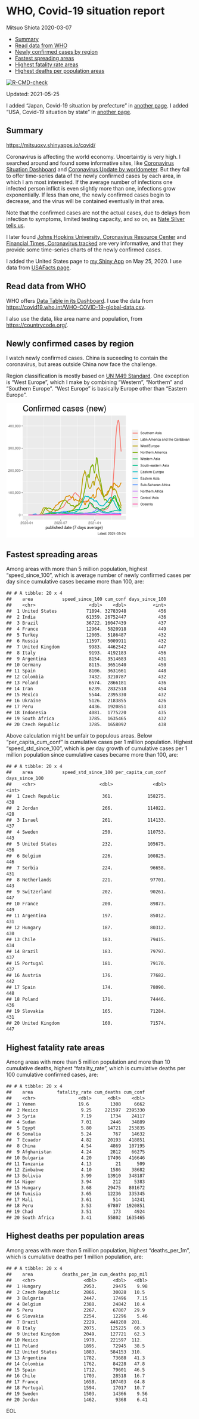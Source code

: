 WHO, Covid-19 situation report
================
Mitsuo Shiota
2020-03-07

-   [Summary](#summary)
-   [Read data from WHO](#read-data-from-who)
-   [Newly confirmed cases by region](#newly-confirmed-cases-by-region)
-   [Fastest spreading areas](#fastest-spreading-areas)
-   [Highest fatality rate areas](#highest-fatality-rate-areas)
-   [Highest deaths per population
    areas](#highest-deaths-per-population-areas)

<!-- badges: start -->

[![R-CMD-check](https://github.com/mitsuoxv/covid/workflows/R-CMD-check/badge.svg)](https://github.com/mitsuoxv/covid/actions)
<!-- badges: end -->

Updated: 2021-05-25

I added “Japan, Covid-19 situation by prefecture” in [another
page](Japan.md). I added “USA, Covid-19 situation by state” in [another
page](USA.md).

## Summary

<https://mitsuoxv.shinyapps.io/covid/>

Coronavirus is affecting the world economy. Uncertaintiy is very high. I
searched around and found some informative sites, like [Coronavirus
Situation
Dashboard](https://who.maps.arcgis.com/apps/opsdashboard/index.html#/c88e37cfc43b4ed3baf977d77e4a0667)
and [Coronavirus Update by
worldometer](https://www.worldometers.info/coronavirus/). But they fail
to offer time-series data of the newly confirmed cases by each area, in
which I am most interested. If the average number of infections one
infected person inflict is even slightly more than one, infections grow
exponentially. If less than one, the newly confirmed cases begin to
decrease, and the virus will be contained eventually in that area.

Note that the confirmed cases are not the actual cases, due to delays
from infection to symptoms, limited testing capacity, and so on, as
[Nate Silver tells
us](https://fivethirtyeight.com/features/coronavirus-case-counts-are-meaningless/).

I later found [Johns Hopkins University, Coronavirus Resource
Center](https://coronavirus.jhu.edu/) and [Financial Times, Coronavirus
tracked](https://www.ft.com/content/a26fbf7e-48f8-11ea-aeb3-955839e06441)
are very informative, and that they provide some time-series charts of
the newly confirmed cases.

I added the United States page to [my Shiny
App](https://mitsuoxv.shinyapps.io/covid/) on May 25, 2020. I use data
from [USAFacts
page](https://usafacts.org/visualizations/coronavirus-covid-19-spread-map/).

## Read data from WHO

WHO offers [Data Table in its Dashboard](https://covid19.who.int/table).
I use the data from
<https://covid19.who.int/WHO-COVID-19-global-data.csv>.

I also use the data, like area name and population, from
<https://countrycode.org/>.

## Newly confirmed cases by region

I watch newly confirmed cases. China is suceeding to contain the
coronavirus, but areas outside China now face the challenge.

Region classification is mostly based on [UN M49
Standard](https://unstats.un.org/unsd/methodology/m49/). One exception
is “West Europe”, which I make by combining “Western”, “Northern” and
“Southern Europe”. “West Europe” is basically Europe other than “Eastern
Europe”.

![](README_files/figure-gfm/chart-1.png)<!-- -->

## Fastest spreading areas

Among areas with more than 5 million population, highest
“speed\_since\_100”, which is average number of newly confirmed cases
per day since cumulative cases became more than 100, are:

    ## # A tibble: 20 x 4
    ##    area           speed_since_100 cum_conf days_since_100
    ##    <chr>                    <dbl>    <dbl>          <int>
    ##  1 United States           71894. 32783948            456
    ##  2 India                   61359. 26752447            436
    ##  3 Brazil                  36722. 16047439            437
    ##  4 France                  12964.  5820918            449
    ##  5 Turkey                  12005.  5186487            432
    ##  6 Russia                  11597.  5009911            432
    ##  7 United Kingdom           9983.  4462542            447
    ##  8 Italy                    9193.  4192183            456
    ##  9 Argentina                8154.  3514683            431
    ## 10 Germany                  8115.  3651640            450
    ## 11 Spain                    8106.  3631661            448
    ## 12 Colombia                 7432.  3210787            432
    ## 13 Poland                   6574.  2866181            436
    ## 14 Iran                     6239.  2832518            454
    ## 15 Mexico                   5544.  2395330            432
    ## 16 Ukraine                  5126.  2183855            426
    ## 17 Peru                     4436.  1920851            433
    ## 18 Indonesia                4081.  1775220            435
    ## 19 South Africa             3785.  1635465            432
    ## 20 Czech Republic           3785.  1658092            438

Above calculation might be unfair to populous areas. Below
“per\_capita\_cum\_conf” is cumulative cases per 1 million population.
Highest “speed\_std\_since\_100”, which is per day growth of cumulative
cases per 1 million population since cumulative cases became more than
100, are:

    ## # A tibble: 20 x 4
    ##    area           speed_std_since_100 per_capita_cum_conf days_since_100
    ##    <chr>                        <dbl>               <dbl>          <int>
    ##  1 Czech Republic                361.             158275.            438
    ##  2 Jordan                        266.             114022.            428
    ##  3 Israel                        261.             114133.            437
    ##  4 Sweden                        250.             110753.            443
    ##  5 United States                 232.             105675.            456
    ##  6 Belgium                       226.             100825.            446
    ##  7 Serbia                        224.              96658.            431
    ##  8 Netherlands                   221.              97701.            443
    ##  9 Switzerland                   202.              90261.            447
    ## 10 France                        200.              89873.            449
    ## 11 Argentina                     197.              85012.            431
    ## 12 Hungary                       187.              80312.            430
    ## 13 Chile                         183.              79415.            434
    ## 14 Brazil                        183.              79797.            437
    ## 15 Portugal                      181.              79170.            437
    ## 16 Austria                       176.              77682.            442
    ## 17 Spain                         174.              78090.            448
    ## 18 Poland                        171.              74446.            436
    ## 19 Slovakia                      165.              71284.            431
    ## 20 United Kingdom                160.              71574.            447

## Highest fatality rate areas

Among areas with more than 5 million population and more than 10
cumulative deaths, highest “fatality\_rate”, which is cumulative deaths
per 100 cumulative confirmed cases, are:

    ## # A tibble: 20 x 4
    ##    area         fatality_rate cum_deaths cum_conf
    ##    <chr>                <dbl>      <dbl>    <dbl>
    ##  1 Yemen                19.6        1308     6662
    ##  2 Mexico                9.25     221597  2395330
    ##  3 Syria                 7.19       1734    24117
    ##  4 Sudan                 7.01       2446    34889
    ##  5 Egypt                 5.80      14721   253835
    ##  6 Somalia               5.24        767    14632
    ##  7 Ecuador               4.82      20193   418851
    ##  8 China                 4.54       4869   107195
    ##  9 Afghanistan           4.24       2812    66275
    ## 10 Bulgaria              4.20      17496   416646
    ## 11 Tanzania              4.13         21      509
    ## 12 Zimbabwe              4.10       1586    38682
    ## 13 Bolivia               3.99      13910   348187
    ## 14 Niger                 3.94        212     5383
    ## 15 Hungary               3.68      29475   801672
    ## 16 Tunisia               3.65      12236   335345
    ## 17 Mali                  3.61        514    14241
    ## 18 Peru                  3.53      67807  1920851
    ## 19 Chad                  3.51        173     4924
    ## 20 South Africa          3.41      55802  1635465

## Highest deaths per population areas

Among areas with more than 5 million population, highest
“deaths\_per\_1m”, which is cumulative deaths per 1 million population,
are:

    ## # A tibble: 20 x 4
    ##    area           deaths_per_1m cum_deaths pop_mil
    ##    <chr>                  <dbl>      <dbl>   <dbl>
    ##  1 Hungary                2953.      29475    9.98
    ##  2 Czech Republic         2866.      30028   10.5 
    ##  3 Bulgaria               2447.      17496    7.15
    ##  4 Belgium                2388.      24842   10.4 
    ##  5 Peru                   2267.      67807   29.9 
    ##  6 Slovakia               2254.      12296    5.46
    ##  7 Brazil                 2229.     448208  201.  
    ##  8 Italy                  2075.     125225   60.3 
    ##  9 United Kingdom         2049.     127721   62.3 
    ## 10 Mexico                 1970.     221597  112.  
    ## 11 Poland                 1895.      72945   38.5 
    ## 12 United States          1883.     584153  310.  
    ## 13 Argentina              1782.      73688   41.3 
    ## 14 Colombia               1762.      84228   47.8 
    ## 15 Spain                  1712.      79601   46.5 
    ## 16 Chile                  1703.      28518   16.7 
    ## 17 France                 1658.     107403   64.8 
    ## 18 Portugal               1594.      17017   10.7 
    ## 19 Sweden                 1503.      14366    9.56
    ## 20 Jordan                 1462.       9368    6.41

EOL
